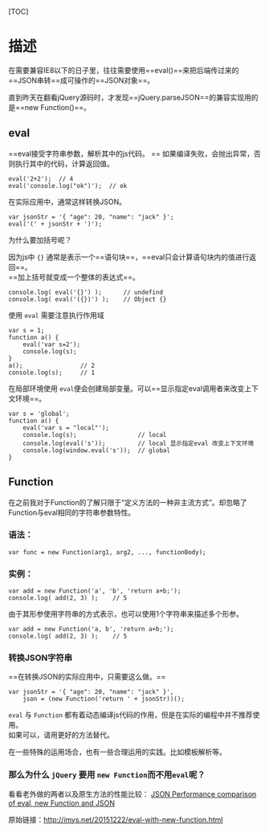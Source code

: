 [TOC]
# 描述
在需要兼容IE8以下的日子里，往往需要使用==eval()==来把后端传过来的==JSON串转==成可操作的==JSON对象==。

直到昨天在翻看jQuery源码时，才发现==jQuery.parseJSON==的兼容实现用的是==new Function()==。

## eval
==eval接受字符串参数，解析其中的js代码。 == 
如果编译失败，会抛出异常，否则执行其中的代码，计算返回值。
```JS
eval('2+2');  // 4
eval('console.log("ok")');  // ok
```

在实际应用中，通常这样转换JSON。
```JS
var jsonStr = '{ "age": 20, "name": "jack" }';
eval('(' + jsonStr + ')');
```

为什么要加括号呢？

因为js中 `{}` 通常是表示一个==语句块==，==eval只会计算语句块内的值进行返回==。  
==加上括号就变成一个整体的表达式==。

```JS
console.log( eval('{}') );      // undefind
console.log( eval('({})') );    // Object {}
```

使用 `eval` 需要注意执行作用域
```JS
var s = 1;
function a() {
    eval('var s=2');
    console.log(s);
}
a();                // 2
console.log(s);     // 1
```

在局部环境使用 `eval`便会创建局部变量。可以==显示指定eval调用者来改变上下文环境==。

```JS
var s = 'global';
function a() {
    eval('var s = "local"');
    console.log(s);                 // local
    console.log(eval('s'));         // local 显示指定eval 改变上下文环境
    console.log(window.eval('s'));  // global
}
```

## Function
在之前我对于Function的了解只限于“定义方法的一种非主流方式”。却忽略了Function与eval相同的字符串参数特性。

### 语法：
```
var func = new Function(arg1, arg2, ..., functionBody);
```


### 实例：
```JS
var add = new Function('a', 'b', 'return a+b;');
console.log( add(2, 3) );    // 5
```

由于其形参使用字符串的方式表示，也可以使用1个字符串来描述多个形参。
```JS
var add = new Function('a, b', 'return a+b;');
console.log( add(2, 3) );    // 5
```
### 转换JSON字符串
==在转换JSON的实际应用中，只需要这么做。==
```JS
var jsonStr = '{ "age": 20, "name": "jack" }',
    json = (new Function('return ' + jsonStr))();
```

`eval` 与 `Function` 都有着动态编译js代码的作用，但是在实际的编程中并不推荐使用。  
如果可以，请用更好的方法替代。

在一些特殊的运用场合，也有一些合理运用的实践。比如模板解析等。

### 那么为什么 `jQuery` 要用 `new Function`而不用`eval`呢？

看看老外做的两者以及原生方法的性能比较：
[JSON Performance comparison of eval, new Function and JSON](https://weblogs.asp.net/yuanjian/json-performance-comparison-of-eval-new-function-and-json)

原始链接：http://imys.net/20151222/eval-with-new-function.html